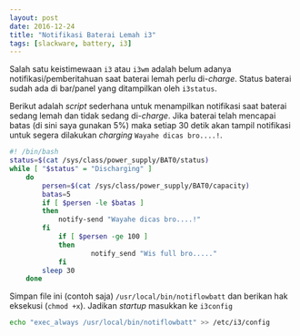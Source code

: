 ```yaml
---
layout: post
date: 2016-12-24
title: "Notifikasi Baterai Lemah i3"
tags: [slackware, battery, i3]
---
```

Salah satu keistimewaan <code>i3</code> atau <code>i3wm</code> adalah belum adanya notifikasi/pemberitahuan saat baterai lemah perlu di-_charge_. Status baterai sudah ada di bar/panel yang ditampilkan oleh <code>i3status</code>.

Berikut adalah _script_ sederhana untuk menampilkan notifikasi saat baterai sedang lemah dan tidak sedang di-_charge_. Jika baterai telah mencapai batas (di sini saya gunakan 5%) maka setiap 30 detik akan tampil notifikasi untuk segera dilakukan _charging_ <code>Wayahe dicas bro....!</code>.


```bash
#! /bin/bash
status=$(cat /sys/class/power_supply/BAT0/status)
while [ "$status" = "Discharging" ]
    do
	    persen=$(cat /sys/class/power_supply/BAT0/capacity)
	    batas=5
	    if [ $persen -le $batas ]
	    then
		    notify-send "Wayahe dicas bro....!"
	    fi
            if [ $persen -ge 100 ]
            then
                    notify_send "Wis full bro....."
            fi
	    sleep 30
    done
```

Simpan file ini (contoh saja) <code>/usr/local/bin/notiflowbatt</code> dan berikan hak eksekusi (<code>chmod +x</code>). Jadikan _startup_ masukkan ke <code>i3config</code>

```bash
echo "exec_always /usr/local/bin/notiflowbatt" >> /etc/i3/config
``` 
